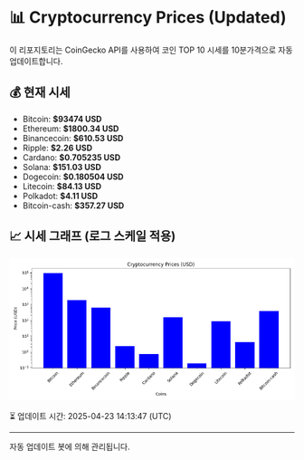 
# 📊 Cryptocurrency Prices (Updated)

이 리포지토리는 CoinGecko API를 사용하여 코인 TOP 10 시세를 10분가격으로 자동 업데이트합니다.

## 💰 현재 시세
- Bitcoin: **$93474 USD**
- Ethereum: **$1800.34 USD**
- Binancecoin: **$610.53 USD**
- Ripple: **$2.26 USD**
- Cardano: **$0.705235 USD**
- Solana: **$151.03 USD**
- Dogecoin: **$0.180504 USD**
- Litecoin: **$84.13 USD**
- Polkadot: **$4.11 USD**
- Bitcoin-cash: **$357.27 USD**

## 📈 시세 그래프 (로그 스케일 적용)
![Crypto Prices](crypto_prices.png)

⏳ 업데이트 시간: 2025-04-23 14:13:47 (UTC)

---
자동 업데이트 봇에 의해 관리됩니다.
